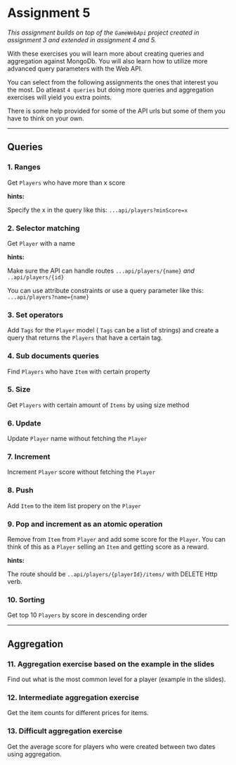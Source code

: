 # Assignment 5

_This assignment builds on top of the `GameWebApi` project created in assignment 3 and extended in assignment 4 and 5._

With these exercises you will learn more about creating queries and aggregation against MongoDb. You will also learn how to utilize more advanced query parameters with the Web API.

You can select from the following assignments the ones that interest you the most. Do atleast `4 queries` but doing more queries and aggregation exercises will yield you extra points.

There is some help provided for some of the API urls but some of them you have to think on your own.

---

## Queries

### 1. Ranges

Get `Players` who have more than x score

**hints:**

Specify the x in the query like this: `...api/players?minScore=x`

### 2. Selector matching

Get `Player` with a name

**hints:**

Make sure the API can handle routes `...api/players/{name}` _and_ `..api/players/{id}`

You can use attribute constraints or use a query parameter like this: `...api/players?name={name}`

### 3. Set operators

Add `Tags` for the `Player` model ( `Tags` can be a list of strings) and create a query that returns the `Players` that have a certain tag.

### 4. Sub documents queries

Find `Players` who have `Item` with certain property

### 5. Size

Get `Players` with certain amount of `Items` by using size method

### 6. Update

Update `Player` name without fetching the `Player`

### 7. Increment

Increment `Player` score without fetching the `Player`

### 8. Push

Add `Item` to the item list propery on the `Player`

### 9. Pop and increment as an atomic operation

Remove from `Item` from `Player` and add some score for the `Player`. You can think of this as a `Player` selling an `Item` and getting score as a reward.

**hints:**

The route should be `..api/players/{playerId}/items/` with DELETE Http verb.

### 10. Sorting

Get top 10 `Players` by score in descending order

---

## Aggregation

### 11. Aggregation exercise based on the example in the slides

Find out what is the most common level for a player (example in the slides).

### 12. Intermediate aggregation exercise

Get the item counts for different prices for items.

### 13. Difficult aggregation exercise

Get the average score for players who were created between two dates using aggregation.
